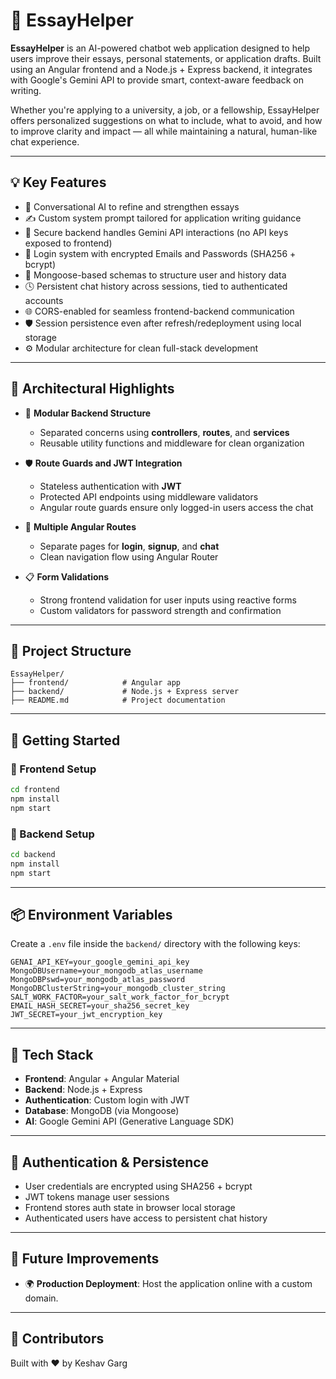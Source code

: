 # 📝 EssayHelper

**EssayHelper** is an AI-powered chatbot web application designed to help users improve their essays, personal statements, or application drafts. Built using an Angular frontend and a Node.js + Express backend, it integrates with Google's Gemini API to provide smart, context-aware feedback on writing.

Whether you're applying to a university, a job, or a fellowship, EssayHelper offers personalized suggestions on what to include, what to avoid, and how to improve clarity and impact — all while maintaining a natural, human-like chat experience.

---

## 💡 Key Features

-   💬 Conversational AI to refine and strengthen essays
-   ✍️ Custom system prompt tailored for application writing guidance
-   🔐 Secure backend handles Gemini API interactions (no API keys exposed to frontend)
-   👤 Login system with encrypted Emails and Passwords (SHA256 + bcrypt)
-   💾 Mongoose-based schemas to structure user and history data
-   🕓 Persistent chat history across sessions, tied to authenticated accounts
-   🌐 CORS-enabled for seamless frontend-backend communication
-   🛡️ Session persistence even after refresh/redeployment using local storage
-   ⚙️ Modular architecture for clean full-stack development

---

## 🔧 Architectural Highlights

-   🧱 **Modular Backend Structure**

    -   Separated concerns using **controllers**, **routes**, and **services**
    -   Reusable utility functions and middleware for clean organization

-   🛡 **Route Guards and JWT Integration**

    -   Stateless authentication with **JWT**
    -   Protected API endpoints using middleware validators
    -   Angular route guards ensure only logged-in users access the chat

-   🔁 **Multiple Angular Routes**

    -   Separate pages for **login**, **signup**, and **chat**
    -   Clean navigation flow using Angular Router

-   📋 **Form Validations**
    -   Strong frontend validation for user inputs using reactive forms
    -   Custom validators for password strength and confirmation

---

## 📁 Project Structure

```
EssayHelper/
├── frontend/            # Angular app
├── backend/             # Node.js + Express server
├── README.md            # Project documentation
```

---

## 🚀 Getting Started

### 🔧 Frontend Setup

```bash
cd frontend
npm install
npm start
```

### 🔧 Backend Setup

```bash
cd backend
npm install
npm start
```

---

## 📦 Environment Variables

Create a `.env` file inside the `backend/` directory with the following keys:

```env
GENAI_API_KEY=your_google_gemini_api_key
MongoDBUsername=your_mongodb_atlas_username
MongoDBPswd=your_mongodb_atlas_password
MongoDBClusterString=your_mongodb_cluster_string
SALT_WORK_FACTOR=your_salt_work_factor_for_bcrypt
EMAIL_HASH_SECRET=your_sha256_secret_key
JWT_SECRET=your_jwt_encryption_key
```

---

## 🧠 Tech Stack

-   **Frontend**: Angular + Angular Material
-   **Backend**: Node.js + Express
-   **Authentication**: Custom login with JWT
-   **Database**: MongoDB (via Mongoose)
-   **AI**: Google Gemini API (Generative Language SDK)

---

## 🔐 Authentication & Persistence

-   User credentials are encrypted using SHA256 + bcrypt
-   JWT tokens manage user sessions
-   Frontend stores auth state in browser local storage
-   Authenticated users have access to persistent chat history

---

## 📌 Future Improvements

-   🌍 **Production Deployment**: Host the application online with a custom domain.

---

## 🧠 Contributors

Built with ❤️ by Keshav Garg
